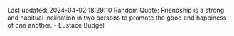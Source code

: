 Last updated: 2024-04-02 18:29:10
Random Quote: Friendship is a strong and habitual inclination in two persons to promote the good and happiness of one another. - Eustace Budgell
